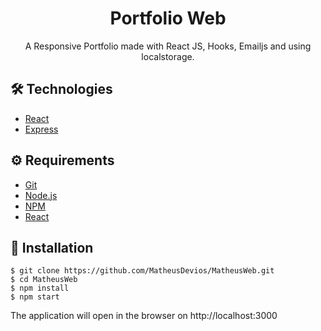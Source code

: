 # <div align="center">Portfolio Web</div>
<p align="center">A Responsive Portfolio made with React JS, Hooks, Emailjs and using localstorage.</p>

## 🛠️ Technologies

<ul>
  <li><a href="https://reactjs.org/">React</a></li>
  <li><a href="https://expressjs.com">Express</a></li>
</ul>

## ⚙️ Requirements

<ul>
  <li><a href="https://git-scm.com/">Git</a></li>
  <li><a href="https://nodejs.org/en/">Node.js</a></li>
  <li><a href="https://www.npmjs.com/">NPM</a></li>
  <li><a href="https://https://reactjs.org/">React</a></li>
</ul>

## 🚀 Installation

```
$ git clone https://github.com/MatheusDevios/MatheusWeb.git
$ cd MatheusWeb
$ npm install
$ npm start
```

The application will open in the browser on http://localhost:3000
